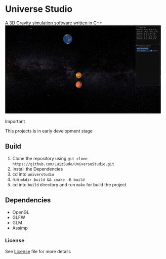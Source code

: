 # Universe Studio
A 3D Gravity simulation software written in C++
![](res/photo.png) 
> [!IMPORTANT]
> This projects is in early development stage

## Build
1. Clone the repository using `git clone https://github.com/LuizSudo/UniverseStudio.git`
2. Install the Dependencies
3. cd into `universtudio`
4. run `mkdir build && cmake -B build`
5. cd into `build` directory and run `make` for build the project

## Dependencies
- OpenGL
- GLFW
- GLM
- Assimp

### License
See [License](LICENSE) file for more details
